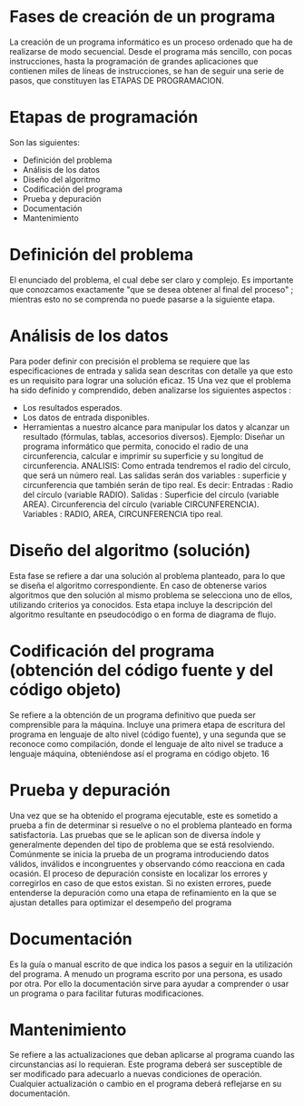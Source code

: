 # Fases de creación de un programa

La creación de un programa informático es un proceso ordenado que ha de realizarse de modo secuencial. Desde el programa más sencillo, con pocas instrucciones, hasta la programación de grandes aplicaciones que contienen miles de líneas de instrucciones, se han de seguir una serie de pasos, que constituyen las ETAPAS DE PROGRAMACION.

# Etapas de programación

Son las siguientes:

- Definición del problema
- Análisis de los datos
- Diseño del algoritmo
- Codificación del programa
- Prueba y depuración
- Documentación
- Mantenimiento

# Definición del problema

El enunciado del problema, el cual debe ser claro y complejo. Es importante que conozcamos exactamente "que se desea obtener al final del proceso" ; mientras esto no se comprenda no puede pasarse a la siguiente etapa.

# Análisis de los datos

Para poder definir con precisión el problema se requiere que las especificaciones de entrada y salida sean descritas con detalle ya que esto es un requisito para lograr una solución eficaz.
15
Una vez que el problema ha sido definido y comprendido, deben analizarse los siguientes aspectos :
- Los resultados esperados.
- Los datos de entrada disponibles.
- Herramientas a nuestro alcance para manipular los datos y alcanzar un resultado (fórmulas, tablas, accesorios diversos). Ejemplo: Diseñar un programa informático que permita, conocido el radio de una circunferencia, calcular e imprimir su superficie y su longitud de circunferencia. ANALISIS: Como entrada tendremos el radio del círculo, que será un número real. Las salidas serán dos variables : superficie y circunferencia que también serán de tipo real. Es decir: Entradas : Radio del círculo (variable RADIO). Salidas : Superficie del círculo (variable AREA). Circunferencia del círculo (variable CIRCUNFERENCIA). Variables : RADIO, AREA, CIRCUNFERENCIA tipo real.

# Diseño del algoritmo (solución)

Esta fase se refiere a dar una solución al problema planteado, para lo que se diseña el algoritmo correspondiente. En caso de obtenerse varios algoritmos que den solución al mismo problema se selecciona uno de ellos, utilizando criterios ya conocidos.
Esta etapa incluye la descripción del algoritmo resultante en pseudocódigo o en forma de diagrama de flujo.

# Codificación del programa (obtención del código fuente y del código objeto)

Se refiere a la obtención de un programa definitivo que pueda ser comprensible para la máquina. Incluye una primera etapa de escritura del programa en lenguaje de alto nivel (código fuente), y una segunda que se reconoce como compilación, donde el lenguaje de alto nivel se traduce a lenguaje máquina, obteniéndose así el programa en código objeto.
16

# Prueba y depuración

Una vez que se ha obtenido el programa ejecutable, este es sometido a prueba a fin de determinar si resuelve o no el problema planteado en forma satisfactoria.
Las pruebas que se le aplican son de diversa índole y generalmente dependen del tipo de problema que se está resolviendo. Comúnmente se inicia la prueba de un programa introduciendo datos válidos, inválidos e incongruentes y observando cómo reacciona en cada ocasión.
El proceso de depuración consiste en localizar los errores y corregirlos en caso de que estos existan. Si no existen errores, puede entenderse la depuración como una etapa de refinamiento en la que se ajustan detalles para optimizar el desempeño del programa

# Documentación

Es la guía o manual escrito de que indica los pasos a seguir en la utilización del programa.
A menudo un programa escrito por una persona, es usado por otra. Por ello la documentación sirve para ayudar a comprender o usar un programa o para facilitar futuras modificaciones.

# Mantenimiento

Se refiere a las actualizaciones que deban aplicarse al programa cuando las circunstancias así lo requieran. Este programa deberá ser susceptible de ser modificado para adecuarlo a nuevas condiciones de operación.
Cualquier actualización o cambio en el programa deberá reflejarse en su documentación.
